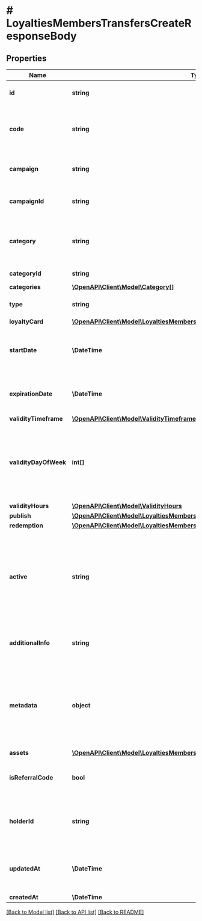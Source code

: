 # # LoyaltiesMembersTransfersCreateResponseBody

## Properties

Name | Type | Description | Notes
------------ | ------------- | ------------- | -------------
**id** | **string** | Assigned by the Voucherify API, identifies the voucher. | [optional]
**code** | **string** | A code that identifies a voucher. Pattern can use all letters of the English alphabet, Arabic numerals, and special characters. | [optional]
**campaign** | **string** | A unique campaign name, identifies the voucher&#39;s parent campaign. | [optional]
**campaignId** | **string** | Assigned by the Voucherify API, identifies the voucher&#39;s parent campaign. | [optional]
**category** | **string** | Tag defining the category that this voucher belongs to. Useful when listing vouchers using the List Vouchers endpoint. | [optional]
**categoryId** | **string** | Unique category ID assigned by Voucherify. | [optional]
**categories** | [**\OpenAPI\Client\Model\Category[]**](Category.md) |  | [optional]
**type** | **string** | Defines the type of the voucher. | [optional] [default to 'LOYALTY_CARD']
**loyaltyCard** | [**\OpenAPI\Client\Model\LoyaltiesMembersTransfersCreateResponseBodyLoyaltyCard**](LoyaltiesMembersTransfersCreateResponseBodyLoyaltyCard.md) |  | [optional]
**startDate** | **\DateTime** | Activation timestamp defines when the code starts to be active in ISO 8601 format. Voucher is inactive before this date. | [optional]
**expirationDate** | **\DateTime** | Expiration timestamp defines when the code expires in ISO 8601 format. Voucher is inactive after this date. | [optional]
**validityTimeframe** | [**\OpenAPI\Client\Model\ValidityTimeframe**](ValidityTimeframe.md) |  |
**validityDayOfWeek** | **int[]** | Integer array corresponding to the particular days of the week in which the voucher is valid.  - &#x60;0&#x60; Sunday - &#x60;1&#x60; Monday - &#x60;2&#x60; Tuesday - &#x60;3&#x60; Wednesday - &#x60;4&#x60; Thursday - &#x60;5&#x60; Friday - &#x60;6&#x60; Saturday | [optional]
**validityHours** | [**\OpenAPI\Client\Model\ValidityHours**](ValidityHours.md) |  | [optional]
**publish** | [**\OpenAPI\Client\Model\LoyaltiesMembersTransfersCreateResponseBodyPublish**](LoyaltiesMembersTransfersCreateResponseBodyPublish.md) |  | [optional]
**redemption** | [**\OpenAPI\Client\Model\LoyaltiesMembersTransfersCreateResponseBodyRedemption**](LoyaltiesMembersTransfersCreateResponseBodyRedemption.md) |  | [optional]
**active** | **string** | A flag to toggle the voucher on or off. You can disable a voucher even though it&#39;s within the active period defined by the start_date and expiration_date.  - &#x60;true&#x60; indicates an active voucher - &#x60;false&#x60; indicates an inactive voucher | [optional]
**additionalInfo** | **string** | An optional field to keep any extra textual information about the code such as a code description and details. | [optional]
**metadata** | **object** | The metadata object stores all custom attributes assigned to the code. A set of key/value pairs that you can attach to a voucher object. It can be useful for storing additional information about the voucher in a structured format. | [optional]
**assets** | [**\OpenAPI\Client\Model\LoyaltiesMembersTransfersCreateResponseBodyAssets**](LoyaltiesMembersTransfersCreateResponseBodyAssets.md) |  | [optional]
**isReferralCode** | **bool** | Flag indicating whether this voucher is a referral code; &#x60;true&#x60; for campaign type &#x60;REFERRAL_PROGRAM&#x60;. | [optional]
**holderId** | **string** | Unique customer identifier of the redeemable holder. It equals to the customer ID assigned by Voucherify. | [optional]
**updatedAt** | **\DateTime** | Timestamp representing the date and time when the voucher was last updated in ISO 8601 format. | [optional]
**createdAt** | **\DateTime** |  | [optional]

[[Back to Model list]](../../README.md#models) [[Back to API list]](../../README.md#endpoints) [[Back to README]](../../README.md)
